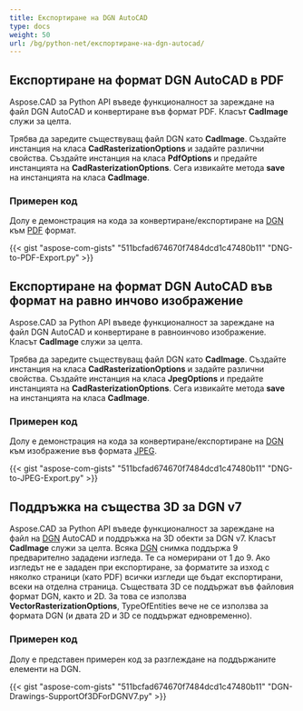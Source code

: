 ```yaml
---
title: Експортиране на DGN AutoCAD
type: docs
weight: 50
url: /bg/python-net/експортиране-на-dgn-autocad/
---
```


## **Експортиране на формат DGN AutoCAD в PDF**

Aspose.CAD за Python API въведе функционалност за зареждане на файл DGN AutoCAD и конвертиране във формат PDF. Класът **CadImage** служи за целта.

Трябва да заредите съществуващ файл DGN като **CadImage**. Създайте инстанция на класа **CadRasterizationOptions** и задайте различни свойства. Създайте инстанция на класа **PdfOptions** и предайте инстанцията на **CadRasterizationOptions**. Сега извикайте метода **save** на инстанцията на класа **CadImage**.

### Примерен код

Долу е демонстрация на кода за конвертиране/експортиране на [DGN](https://docs.fileformat.com/cad/dgn/) към [PDF](https://docs.fileformat.com/pdf/) формат.


{{< gist "aspose-com-gists" "511bcfad674670f7484dcd1c47480b11" "DNG-to-PDF-Export.py" >}}


## **Експортиране на формат DGN AutoCAD във формат на равно инчово изображение**

Aspose.CAD за Python API въведе функционалност за зареждане на файл DGN AutoCAD и конвертиране в равноинчово изображение. Класът **CadImage** служи за целта.

Трябва да заредите съществуващ файл DGN като **CadImage**. Създайте инстанция на класа **CadRasterizationOptions** и задайте различни свойства. Създайте инстанция на класа **JpegOptions** и предайте инстанцията на **CadRasterizationOptions**. Сега извикайте метода **save** на инстанцията на класа **CadImage**.

### Примерен код

Долу е демонстрация на кода за конвертиране/експортиране на [DGN](https://docs.fileformat.com/cad/dgn/) към изображение във формата [JPEG](https://docs.fileformat.com/image/jpeg/).

{{< gist "aspose-com-gists" "511bcfad674670f7484dcd1c47480b11" "DNG-to-JPEG-Export.py" >}}

## **Поддръжка на същества 3D за DGN v7**

Aspose.CAD за Python API въведе функционалност за зареждане на файл на [DGN](https://docs.fileformat.com/cad/dgn/) AutoCAD и поддръжка на 3D обекти за DGN v7. Класът **CadImage** служи за целта. Всяка [DGN](https://docs.fileformat.com/cad/dgn/) снимка поддържа 9 предварително зададени изгледа. Те са номерирани от 1 до 9. Ако изгледът не е зададен при експортиране, за форматите за изход с няколко страници (като PDF) всички изгледи ще бъдат експортирани, всеки на отделна страница. Съществата 3D се поддържат във файловия формат DGN, както и 2D. За това се използва **VectorRasterizationOptions**, TypeOfEntities вече не се използва за формата DGN (и двата 2D и 3D се поддържат едновременно).

### Примерен код

Долу е представен примерен код за разглеждане на поддържаните елементи на DGN.


{{< gist "aspose-com-gists" "511bcfad674670f7484dcd1c47480b11" "DGN-Drawings-SupportOf3DForDGNV7.py" >}}
